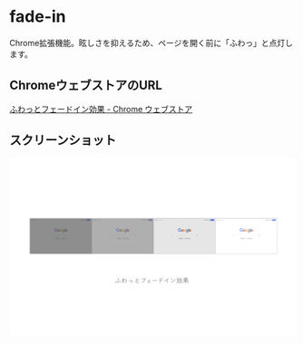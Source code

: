 # fade-in

Chrome拡張機能。眩しさを抑えるため、ページを開く前に「ふわっ」と点灯します。

## ChromeウェブストアのURL

[ふわっとフェードイン効果 - Chrome ウェブストア](https://chrome.google.com/webstore/detail/%E3%81%B5%E3%82%8F%E3%81%A3%E3%81%A8%E3%83%95%E3%82%A7%E3%83%BC%E3%83%89%E3%82%A4%E3%83%B3%E5%8A%B9%E6%9E%9C/mdfelgjgidgnkodmjhdglbmgamlggmpf?hl=ja)

## スクリーンショット

![スクリーンショット](ss1.png)
